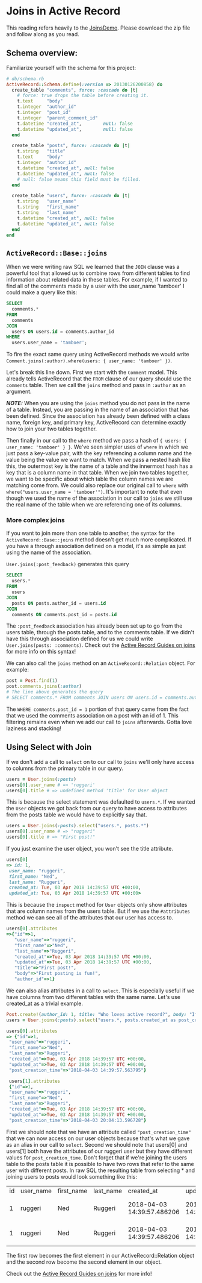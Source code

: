 # Joins in Active Record

This reading refers heavily to the [JoinsDemo][joins-demo]. Please download the zip file and follow along as you read.  

[joins-demo]: ../demos/joins_demo

## Schema overview:

Familiarize yourself with the schema for this project:

```ruby
# db/schema.rb
ActiveRecord::Schema.define(:version => 20130126200858) do
  create_table "comments", force: :cascade do |t|
    # force: true drops the table before creating it.
    t.text     "body"
    t.integer  "author_id"
    t.integer  "post_id"
    t.integer  "parent_comment_id"
    t.datetime "created_at",        null: false
    t.datetime "updated_at",        null: false
  end

  create_table "posts", force: :cascade do |t|
    t.string   "title"
    t.text     "body"
    t.integer  "author_id"
    t.datetime "created_at", null: false
    t.datetime "updated_at", null: false
    # null: false means this field must be filled.
  end

  create_table "users", force: :cascade do |t|
    t.string   "user_name"
    t.string   "first_name"
    t.string   "last_name"
    t.datetime "created_at", null: false
    t.datetime "updated_at", null: false
  end
end
```

## `ActiveRecord::Base::joins`

When we were writing raw SQL we learned that the `JOIN` clause was a powerful tool that allowed us to combine rows from different tables to find information about related data in these tables. For example, if I wanted to find all of the comments made by a user with the user_name 'tamboer' I could make a query like this:
```SQL
SELECT
  comments.*
FROM
  comments
JOIN
  users ON users.id = comments.author_id
WHERE
  users.user_name = 'tamboer';
```
To fire the exact same query using ActiveRecord methods we would write `Comment.joins(:author).where(users: { user_name: 'tamboer' })`.

Let's break this line down. First we start with the `Comment` model. This already tells ActiveRecord that the `FROM` clause of our query should use the `comments` table. Then we call the `joins` method and pass in `:author` as an argument.

 ***NOTE:*** When you are using the `joins` method you do not pass in the name of a table. Instead, you are passing in the name of an association that has been defined. Since the association has already been defined with a class name, foreign key, and primary key, ActiveRecord can determine exactly how to join your two tables together.

 Then finally in our call to the `where` method we pass a hash of `{ users: { user_name: 'tamboer' } }`. We've seen simpler uses of `where` in which we just pass a key-value pair, with the key referencing a column name and the value being the value we want to match. When we pass a nested hash like this, the outermost key is the name of a table and the innermost hash has a key that is a column name in that table. When we join two tables together, we want to be specific about which table the column names we are matching come from. We could also replace our original call to `where` with `where("users.user_name = 'tamboer'")`. It's important to note that even though we used the name of the association in our call to `joins` we still use the real name of the table when we are referencing one of its columns.

### More complex joins
If you want to join more than one table to another, the syntax for the `ActiveRecord::Base::joins` method doesn't get much more complicated. If you have a through association defined on a model, it's as simple as just using the name of the association.

`User.joins(:post_feedback)` generates this query
```SQL
SELECT
  users.*
FROM
  users
JOIN
  posts ON posts.author_id = users.id
JOIN
  comments ON comments.post_id = posts.id
```
The `:post_feedback` association has already been set up to go from the users table, through the posts table, and to the comments table. If we didn't have this through association defined for us we could write `User.joins(posts: :comments)`. Check out the [Active Record Guides on joins](http://guides.rubyonrails.org/active_record_querying.html#joining-tables) for more info on this syntax!

We can also call the `joins` method on an `ActiveRecord::Relation` object. For example:
```ruby
post = Post.find(1)
post.comments.joins(:author)
# The line above generates the query
# SELECT comments.* FROM comments JOIN users ON users.id = comments.author_id WHERE comments.post_id = 1
```

The `WHERE comments.post_id = 1` portion of that query came from the fact that we used the comments association on a post with an id of 1. This filtering remains even when we add our call to `joins` afterwards. Gotta love laziness and stacking!

## Using Select with Join

If we don't add a call to `select` on to our call to `joins` we'll only have access to columns from the primary table in our query.

```ruby
users = User.joins(:posts)
users[0].user_name # => 'ruggeri'
users[0].title # => undefined method 'title' for User object
```

This is because the select statement was defaulted to `users.*`. If we wanted the `User` objects we got back from our query to have access to attributes from the posts table we would have to explicitly say that.

```ruby
users = User.joins(:posts).select("users.*, posts.*")
users[0].user_name # => "ruggeri"
users[0].title # => "First post!"
```

If you just examine the user object, you won't see the title attribute.

```ruby
users[0]
=> id: 1,
 user_name: "ruggeri",
 first_name: "Ned",
 last_name: "Ruggeri",
 created_at: Tue, 03 Apr 2018 14:39:57 UTC +00:00,
 updated_at: Tue, 03 Apr 2018 14:39:57 UTC +00:00>
```
This is because the `inspect` method for `User` objects only show attributes that are column names from the users table. But if we use the `#attributes` method we can see all of the attributes that our user has access to.
```ruby
users[0].attributes
=>{"id"=>1,
   "user_name"=>"ruggeri",
   "first_name"=>"Ned",
   "last_name"=>"Ruggeri",
   "created_at"=>Tue, 03 Apr 2018 14:39:57 UTC +00:00,
   "updated_at"=>Tue, 03 Apr 2018 14:39:57 UTC +00:00,
   "title"=>"First post!",
   "body"=>"First posting is fun!",
   "author_id"=>1}
```

We can also alias attributes in a call to `select`. This is especially useful if we have columns from two different tables with the same name. Let's use created_at as a trivial example.

```ruby
Post.create!(author_id: 1, title: "Who loves active record?", body: "If you like active record say yeah!")
users = User.joins(:posts).select("users.*, posts.created_at as post_creation_time")

users[0].attributes
=> {"id"=>1,
 "user_name"=>"ruggeri",
 "first_name"=>"Ned",
 "last_name"=>"Ruggeri",
 "created_at"=>Tue, 03 Apr 2018 14:39:57 UTC +00:00,
 "updated_at"=>Tue, 03 Apr 2018 14:39:57 UTC +00:00,
 "post_creation_time"=>"2018-04-03 14:39:57.563795"}

 users[1].attributes
 {"id"=>1,
 "user_name"=>"ruggeri",
 "first_name"=>"Ned",
 "last_name"=>"Ruggeri",
 "created_at"=>Tue, 03 Apr 2018 14:39:57 UTC +00:00,
 "updated_at"=>Tue, 03 Apr 2018 14:39:57 UTC +00:00,
 "post_creation_time"=>"2018-04-03 20:04:13.596728"}
```

First we should note that we have an attribute called `"post_creation_time"` that we can now access on our user objects because that's what we gave as an alias in our call to `select`. Second we should note that users[0] and users[1] both have the attributes of our ruggeri user but they have different values for `post_creation_time`. Don't forget that if we're joining the users table to the posts table it is possible to have two rows that refer to the same user with different posts. In raw SQL the resulting table from selecting * and joining users to posts would look something like this:

<table>
  <tr>
    <td>id</td>
    <td>user_name</td>
    <td>first_name</td>
    <td>last_name</td>
    <td>created_at</td>
    <td>updated_at</td>
    <td>id</td>
    <td>title</td>
    <td>body</td>
    <td>author_id</td>
    <td>created_at</td>
    <td>updated_at</td>
  </tr>
  <tr>
    <td>1</td>
    <td>ruggeri</td>
    <td>Ned</td>
    <td>Ruggeri</td>
    <td>2018-04-03 14:39:57.486206</td>
    <td>2018-04-03 14:39:57.486206</td>
    <td>id</td>
    <td>First post!</td>
    <td>First posting is fun!</td>
    <td>1</td>
    <td>2018-04-03 14:39:57.563795</td>
    <td>2018-04-03 14:39:57.563795</td>
  </tr>
  <tr>
    <td>1</td>
    <td>ruggeri</td>
    <td>Ned</td>
    <td>Ruggeri</td>
    <td>2018-04-03 14:39:57.486206</td>
    <td>2018-04-03 14:39:57.486206</td>
    <td>id</td>
    <td>First post!</td>
    <td>First posting is fun!</td>
    <td>1</td>
    <td>2018-04-03 20:04:13.596728</td>
    <td>2018-04-03 20:04:13.596728</td>
  </tr>
</table>



The first row becomes the first element in our ActiveRecord::Relation object and the second row become the second element in our object.

Check out the [Active Record Guides on joins](http://guides.rubyonrails.org/active_record_querying.html#joining-tables) for more info!
